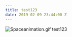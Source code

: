 ```yaml
---
title: test123
date: 2019-02-09 23:44:00 Z
---
```


![Spaceanimation.gif](/uploads/Spaceanimation.gif)
test123
